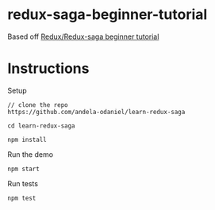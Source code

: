 # redux-saga-beginner-tutorial
Based off [Redux/Redux-saga beginner tutorial](https://github.com/redux-saga/redux-saga/blob/master/docs/introduction/BeginnerTutorial.md)

# Instructions

Setup

```
// clone the repo
https://github.com/andela-odaniel/learn-redux-saga

cd learn-redux-saga

npm install
```

Run the demo

```
npm start
```

Run tests

```
npm test
```
